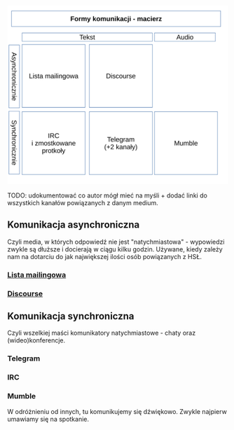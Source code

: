 ![Formy komunikacji - macierz](https://raw.githubusercontent.com/hakierspejs/wiki/master/media-w-wiki/formy-komunikacji-macierz.svg)

TODO: udokumentować co autor mógł mieć na myśli + dodać linki do wszystkich kanałów powiązanych z danym medium.

## Komunikacja asynchroniczna

Czyli media, w których odpowiedź nie jest "natychmiastowa" - wypowiedzi zwykle są dłuższe i docierają w ciągu kilku godzin. Używane, kiedy zależy nam na dotarciu do jak największej ilości osób powiązanych z HSŁ.

### [Lista mailingowa](https://github.com/hakierspejs/wiki/wiki/Lista-mailingowa)

### [Discourse](https://forum.hs-ldz.pl)

## Komunikacja synchroniczna

Czyli wszelkiej maści komunikatory natychmiastowe - chaty oraz (wideo)konferencje.

### Telegram

### IRC

### Mumble

W odróżnieniu od innych, tu komunikujemy się dźwiękowo. Zwykle najpierw umawiamy się na spotkanie.